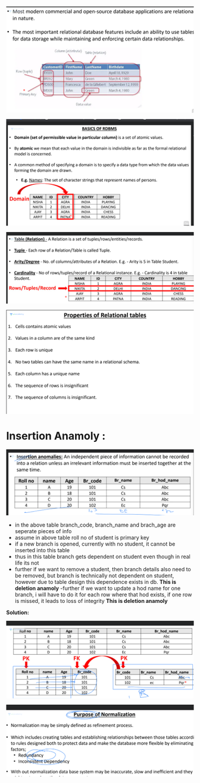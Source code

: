 ![Alt text](image-91.png)

![Alt text](image-92.png)

![Alt text](image-93.png)

![Alt text](image-94.png)

# Insertion Anamoly :

![Alt text](image-95.png)

- in the above table branch_code, branch_name and brach_age are seperate pieces of info
- assume in above table roll no of student is primary key
- if a new branch is opened, currently with no student, it cannot be inserted into this table
- thus in this table branch gets dependent on student even though in real life its not
- further if we want to remove a student, then branch details also need to be removed, but branch is technically not dependent on student, however due to table design this dependence exists in db. **This is deletion anamoly**
-further if we want to update a hod name for one branch, i will have to do it for each row where that hod exists, if one row is missed, it leads to loss of integrity **This is deletion anamoly**

**Solution:**

![Alt text](image-96.png)


![Alt text](image-97.png)

